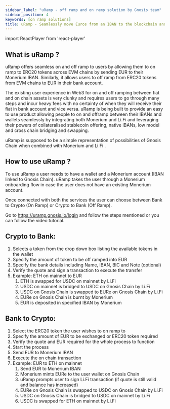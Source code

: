 ```yaml
---
sidebar_label: "uRamp - off ramp and on ramp solution by Gnosis team"
sidebar_position: 4
keywords: [on ramp solutions] 
title: uRamp - Seamlessly move Euros from an IBAN to the blockchain and back
---
```

import ReactPlayer from 'react-player'

## What is uRamp ?

uRamp offers seamless on and off ramp to users by allowing them to on ramp to ERC20 tokens across EVM chains by sending EUR to their Monerium IBAN. Similarly, it allows users to off ramp from  ERC20 tokens from EVM chains to EUR in their bank account.

The existing user experience in Web3 for on and off ramping between fiat and on chain assets is very clunky and requires users to go through many steps and incur heavy fees with no certainty of when they will receive their fiat in bank account and vice versa. uRamp is being built to provide an easy to use product allowing people to on and offramp between their IBANs and wallets seamlessly by integrating both Monerium and Li.Fi and leveraging their powers of collateralised stablecoin offering, native IBANs, low model and cross chain bridging and swapping.

uRamp is supposed to be a simple representation of possibilities of Gnosis Chain when combined with Monerium and Li.Fi .

## How to use uRamp ?

To use uRamp a user needs to have a wallet and a Monerium account (IBAN linked to Gnosis Chain). uRamp takes the user through a Monerium onboarding flow in case the user does not have an existing Monerium account. 

Once connected with both the services the user can choose between Bank to Crypto (On Ramp) or Crypto to Bank (Off Ramp).

Go to https://uramp.gnosis.io/login and follow the steps mentioned or you can follow the video tutorial.

<ReactPlayer playing controls url='/Uramp_demo_V1.1.mp4' />

## Crypto to Bank:

1. Selects a token from the drop down box listing the available tokens in the wallet
2. Specify the amount of token to be off ramped into EUR
3. Specify the bank details including Name, IBAN, BIC and Note (optional)
4. Verify the quote and sign a transaction to execute the transfer 
5. Example: ETH on mainnet to EUR
    1. ETH is swapped for USDC on mainnet by Li.Fi
    2. USDC on mainnet is bridged to USDC on Gnosis Chain by Li.Fi
    3. USDC on Gnosis Chain is swapped to EURe on Gnosis Chain by Li.Fi
    4. EURe on Gnosis Chain is burnt by Monerium
    5. EUR is deposited in specified IBAN by Monerium

## Bank to Crypto:

1. Select the ERC20 token the user wishes to on ramp to 
2. Specify the amount of EUR to be exchanged or ERC20 token required
3. Verify the quote and EUR required for the whole process to function
4. Start the process
5. Send EUR to Monerium IBAN
6. Execute the on chain transaction
7. Example: EUR to ETH on mainnet
    1. Send EUR to Monerium IBAN
    2. Monerium mints EURe to the user wallet on Gnosis Chain
    3. uRamp prompts user to sign Li.Fi transaction (if quote is still valid and balance has increased)
    4. EURe on Gnosis Chain is swapped to USDC on Gnosis Chain by Li.Fi
    5. USDC on Gnosis Chain is bridged to USDC on mainnet by Li.Fi
    6. USDC is swapped for ETH on mainnet by Li.Fi